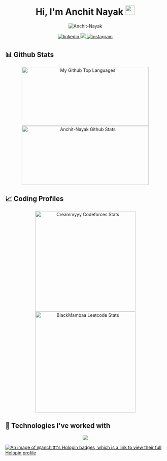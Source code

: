 <h1 align="center">Hi, I'm Anchit Nayak <img src="https://camo.githubusercontent.com/e8e7b06ecf583bc040eb60e44eb5b8e0ecc5421320a92929ce21522dbc34c891/68747470733a2f2f6d656469612e67697068792e636f6d2f6d656469612f6876524a434c467a6361737252346961377a2f67697068792e676966" width="30" /></h1>
<p align="center"> <img src="https://komarev.com/ghpvc/?username=Anchit-Nayak&label=Profile%20views&color=blue&style=for-the-badge&logo=eye" alt="Anchit-Nayak" /> </p>

<div align="center">
<a href="https://linkedin.com/in/anchit-nayak/" target="_blank">
<img src=https://img.shields.io/badge/linkedin-%231E77B5.svg?&style=for-the-badge&logo=linkedin&logoColor=white alt=linkedin style="margin-bottom: 5px;" />
</a>
<a href="mailto:anchitnayak00@gmail.com" target="_blank">
  <img src="https://img.shields.io/badge/Gmail-D14836?style=for-the-badge&logo=gmail&logoColor=white"/>
</a>
<a href="https://instagram.com/_anchitttt" target="_blank">
<img src=https://img.shields.io/badge/instagram-9C2FB7.svg?&style=for-the-badge&logo=instagram&logoColor=white alt=instagram style="margin-bottom: 5px;" />
</a>
</div>

## 📊 Github Stats

<div align="center">
<span>
<a href="https://github.com/Anchit-Nayak">
<img height="185" width="400" src="https://github-readme-stats-redheadphone.vercel.app/api/top-langs/?username=Anchit-Nayak&layout=compact&langs_count=8&theme=github_dark&hide=SCSS,GLSL,GAP&border_color=404040" alt="My Github Top Languages" />
<img height="185" width="400" src="https://github-readme-stats-redheadphone.vercel.app/api?username=Anchit-Nayak&show_icons=true&count_private=true&theme=github_dark&border_color=404040" alt="Anchit-Nayak Github Stats" />
</a>
</span>
</div>



## 📈 Coding Profiles

<div align="center">
<span>
<a href="https://codeforces.com/profile/Creammyyy">
<img height="316" src="https://codeforces-readme-stats.vercel.app/api/card?username=Creammyyy&theme=github_dark&force_username=true&border_color=404040" alt="Creammyyy Codeforces Stats"/>
</a>
<a href="https://leetcode.com/BlackMambaa">
<img height="316" src="https://leetcard.jacoblin.cool/BlackMambaa?theme=dark&font=Ubuntu&cache=14400&ext=contest&sheets=https://gist.githubusercontent.com/BlackMambaa/5e715e284c89cace8f5fa09f7fb930b8/raw/ec0be570f114124b1a2156a660d67baa0ab5639d/leetcode_stats_card.css" alt="BlackMambaa Leetcode Stats"/>
</a>
</span>
</div>



## 🧩 Technologies I've worked with

<div align="center">
  <a href="https://skillicons.dev">
    <img width="full" src="https://skillicons.dev/icons?i=html,css,tailwind,js,ts,react,vite,prisma,postman,next,redis,express,nodejs,postgres,mongodb,docker,kubernetes,jenkins,prometheus,grafana,vercel,aws,go,cpp,vscode,bash,vim,git,github,linux" />
  </a>
</div>

[![An image of @anchittt's Holopin badges, which is a link to view their full Holopin profile](https://holopin.me/anchittt)](https://holopin.io/@anchittt)
